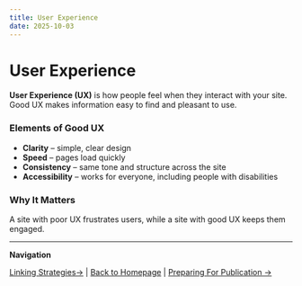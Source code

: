 ```yaml
---
title: User Experience
date: 2025-10-03
---
```

# User Experience

**User Experience (UX)** is how people feel when they interact with your site. Good UX makes information easy to find and pleasant to use.

### Elements of Good UX
- **Clarity** – simple, clear design  
- **Speed** – pages load quickly  
- **Consistency** – same tone and structure across the site  
- **Accessibility** – works for everyone, including people with disabilities  

### Why It Matters
A site with poor UX frustrates users, while a site with good UX keeps them engaged.

---

**Navigation**  

 [Linking Strategies→](page17-linking-strategies.md) | [Back to Homepage](../index.md) | [Preparing For Publication →](page19-preparing-for-publication.md)
